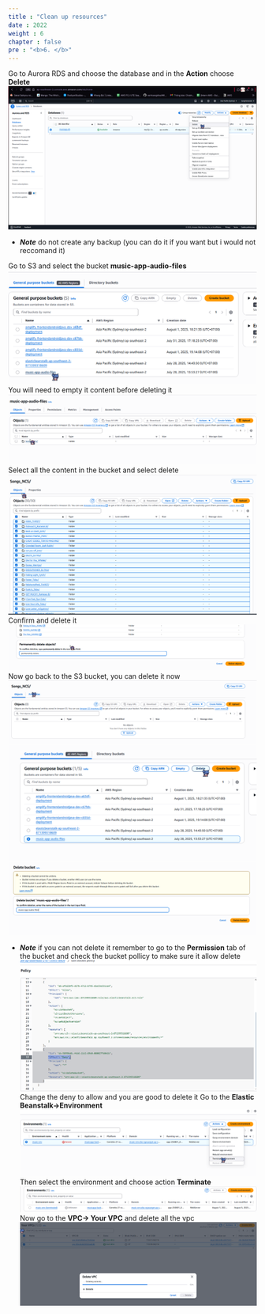 ```yaml
---
title : "Clean up resources"
date : 2022
weight : 6
chapter : false
pre : "<b>6. </b>"
---
```

Go to Aurora RDS and choose the database and in the **Action** choose **Delete**
![Delete Aurora RDS](/images/6.clean/00.png)  
* ***Note*** do not create any backup (you can do it if you want but i would not reccomand it)

Go to S3 and select the bucket **music-app-audio-files**
![De](/images/6.clean/01.png) 
You will need to empty it content before deleting it 
![Empty the bucket](/images/6.clean/02.png)  
Select all the content in the bucket and select delete
![Empty the bucket](/images/6.clean/03.png) 
Confirm and delete it    
![Empty the bucket](/images/6.clean/04.png)  
Now go back to the S3 bucket, you can delete it now
![Spring boot security error](/images/6.clean/05.png)  
![Spring boot security error](/images/6.clean/06.png)  
![Spring boot security error](/images/6.clean/07.png)
* ***Note*** if you can not delete it remember to go to the **Permission** tab of the bucket and check the bucket pollicy to make sure it allow delete
![Spring boot security error](/images/6.clean/07-a.png)  
Change the deny to allow and you are good to delete it
Go to the **Elastic Beanstalk->Environment** 
![Spring boot security error](/images/6.clean/08.png)  
Then select the environment and choose action **Terminate**
![Spring boot security error](/images/6.clean/09.png)  
Now go to the **VPC-> Your VPC** and delete all the vpc
![Spring boot security error](/images/6.clean/10.png)    